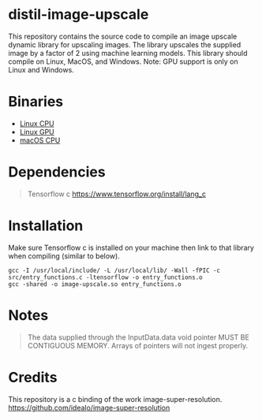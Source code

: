 # distil-image-upscale

This repository contains the source code to compile an image upscale dynamic library for upscaling images. The library upscales the supplied image by a factor of 2 using machine learning models. This library should compile on Linux, MacOS, and Windows. Note: GPU support is only on Linux and Windows.

# Binaries
<ul>
  <li><a href="https://github.com/uncharted-distil/distil-image-upscale/releases/download/1.1-linux-cpu/image-upscale.so">Linux CPU</a></li>  
  <li><a href="https://github.com/uncharted-distil/distil-image-upscale/releases/download/1.1-linux-gpu/image-upscale.so">Linux GPU</a></li>  
  <li><a href="https://github.com/uncharted-distil/distil-image-upscale/releases/download/1.1-mac-cpu/image-upscale.so">macOS CPU</a></li> 
</ul>

# Dependencies

> Tensorflow c
> https://www.tensorflow.org/install/lang_c

# Installation

Make sure Tensorflow c is installed on your machine then link to that library when compiling (similar to below).

```console
gcc -I /usr/local/include/ -L /usr/local/lib/ -Wall -fPIC -c src/entry_functions.c -ltensorflow -o entry_functions.o
gcc -shared -o image-upscale.so entry_functions.o
```
# Notes
> The data supplied through the InputData.data void pointer MUST BE CONTIGUOUS MEMORY. Arrays of pointers will not ingest properly.
# Credits

This repository is a c binding of the work image-super-resolution.
https://github.com/idealo/image-super-resolution
